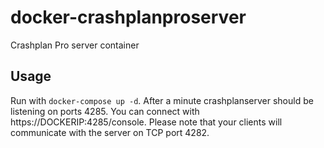 # docker-crashplanproserver

Crashplan Pro server container

## Usage

Run with `docker-compose up -d`. After a minute crashplanserver should be listening on ports 4285. You can connect with https://DOCKERIP:4285/console.
Please note that your clients will communicate with the server on TCP port 4282.
